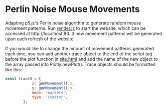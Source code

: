 # Perlin Noise Mouse Movements
Adapting p5.js's Perlin noise algorithm to generate random mouse movement patterns. Run [render.js](src/render.js) to start the website, which can be accessed at http://localhost:80. 3 new movement patterns will be generated upon each refresh of the website. 

If you would like to change the amount of movement patterns generated each time, you can add another trace object to the end of the script tag before the plot function in [site.html](src/site.html) and add the name of the new object to the array passed into Plotly.newPlot(). 
Trace objects should be formatted like this:
```js
const trace3 = {
            x: genMovement().x,
            y: genMovement().y,
            mode: 'markers',
            type: 'scatter',
        };
```